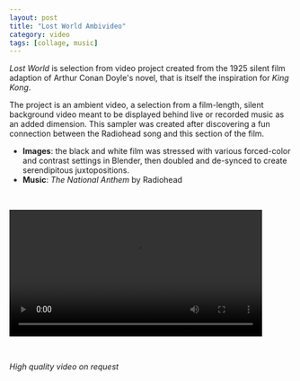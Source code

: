 ```yaml
---
layout: post
title: "Lost World Ambivideo"
category: video
tags: [collage, music]
---
```


*Lost World* is selection from video project created from the 1925 silent film adaption of Arthur Conan Doyle's novel, that is itself the inspiration for *King Kong*.

The project is an ambient video, a selection from a film-length, silent background video meant to be displayed behind live or recorded music as an added dimension. This sampler was created after discovering a fun connection between the Radiohead song and this section of the film. 

- **Images**: the black and white film was stressed with various forced-color and contrast settings in Blender, then doubled and de-synced to create serendipitous juxtopositions. 
- **Music**: *The National Anthem* by Radiohead

<p>&nbsp;</p>

<video controls="controls" width="450" name="The Lost World" src="/assets/lostworld.mp4"></video>

<p>&nbsp; </p>

*High quality video on request*
